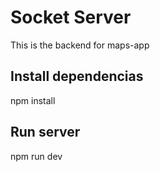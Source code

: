 # Socket Server

This is the backend for maps-app 

## Install dependencias

npm install

## Run server

npm run dev
